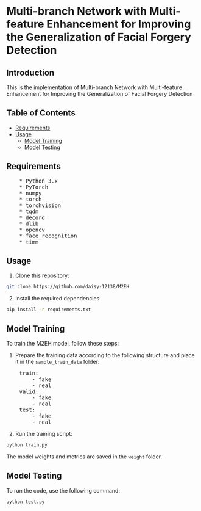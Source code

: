 # Multi-branch Network with Multi-feature Enhancement for Improving the Generalization of Facial Forgery Detection

## Introduction

This is the implementation of Multi-branch Network with Multi-feature Enhancement for Improving the Generalization of Facial Forgery Detection


## Table of Contents

- [Requirements](#requirements)
- [Usage](#usage)
  - [Model Training](#model-training)
  - [Model Testing](#model-testing)


## Requirements
<pre>
    * Python 3.x
    * PyTorch
    * numpy
    * torch
    * torchvision
    * tqdm
    * decord
    * dlib
    * opencv
    * face_recognition
    * timm
</pre>


## Usage

1. Clone this repository:

```bash
git clone https://github.com/daisy-12138/M2EH
```

2. Install the required dependencies:

```bash
pip install -r requirements.txt
```

## Model Training

To train the M2EH model, follow these steps:

1. Prepare the training data according to the following structure and place it in the `sample_train_data` folder:
<pre>
    train:
        - fake
        - real
    valid:
        - fake
        - real
    test:
        - fake
        - real
</pre>
 

2. Run the training script:

```bash
python train.py
```

The model weights and metrics are saved in the `weight` folder.


## Model Testing

To run the code, use the following command:

```bash
python test.py
```
